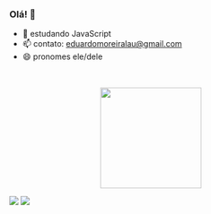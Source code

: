 ### Olá! 👋

- 🌱 estudando JavaScript
- 📫 contato: eduardomoreiralau@gmail.com
- 😄 pronomes ele/dele

##
<br>

<div align="center">
  <a href="https://github.com/dudu-html">
  <img height="180em" src="https://github-readme-stats.vercel.app/api/top-langs/?username=dudu-html&layout=compact&langs_count=7&theme=dracula"/>
</div>

 <div> 
  
 
  <a href = "mailto:ceduardomoreiralau@gmail.com"><img src="https://img.shields.io/badge/-Gmail-%23333?style=for-the-badge&logo=gmail&logoColor=white" target="_blank"></a>
  <a href="https://www.linkedin.com/in/eduardo-moreira-lauermann-7a047a228/" target="_blank"><img src="https://img.shields.io/badge/-LinkedIn-%230077B5?style=for-the-badge&logo=linkedin&logoColor=white" target="_blank"></a> 
 
 
</div>

  
